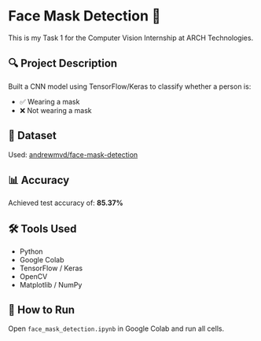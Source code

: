 # Face Mask Detection 🎯

This is my Task 1 for the Computer Vision Internship at ARCH Technologies.

## 🔍 Project Description

Built a CNN model using TensorFlow/Keras to classify whether a person is:
- ✅ Wearing a mask
- ❌ Not wearing a mask

## 📁 Dataset

Used: [andrewmvd/face-mask-detection](https://www.kaggle.com/datasets/andrewmvd/face-mask-detection)

## 📊 Accuracy

Achieved test accuracy of: **85.37%**

## 🛠️ Tools Used

- Python
- Google Colab
- TensorFlow / Keras
- OpenCV
- Matplotlib / NumPy

## 📎 How to Run

Open `face_mask_detection.ipynb` in Google Colab and run all cells.



